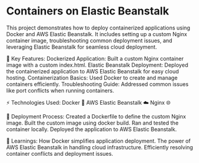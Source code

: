 # Containers on Elastic Beanstalk

This project demonstrates how to deploy containerized applications using Docker and AWS Elastic Beanstalk. It includes setting up a custom Nginx container image, troubleshooting common deployment issues, and leveraging Elastic Beanstalk for seamless cloud deployment.

📌 Key Features:
Dockerized Application: Built a custom Nginx container image with a custom index.html.
Elastic Beanstalk Deployment: Deployed the containerized application to AWS Elastic Beanstalk for easy cloud hosting.
Containerization Basics: Used Docker to create and manage containers efficiently.
Troubleshooting Guide: Addressed common issues like port conflicts when running containers.

⚡ Technologies Used:
Docker 🐳
AWS Elastic Beanstalk ☁️
Nginx 🌐

🚀 Deployment Process:
Created a Dockerfile to define the custom Nginx image.
Built the custom image using docker build.
Ran and tested the container locally.
Deployed the application to AWS Elastic Beanstalk.

📖 Learnings:
How Docker simplifies application deployment.
The power of AWS Elastic Beanstalk in handling cloud infrastructure.
Efficiently resolving container conflicts and deployment issues.
